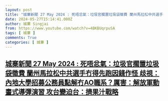 ```yaml
---
layout: post
title: "城寨新聞 27 May 2024 : 死唔忿氣：垃圾官擱置垃圾袋徵費 蘭州馬拉松中共選手冇得先跑因錢作怪 歧視：內地大學招募公務員點解冇AO職系？厲害：解放軍動畫式導彈演習  攻台變迫台：擠果汁戰略"
date: 2024-05-27T15:14:41.000Z
author: 城寨 Singjai
from: https://www.youtube.com/watch?v=4BKBUqrpuSA
tags: [ 城寨 ]
comments: True
categories: [ 城寨 ]
---
```

<!--1716822881000-->
[城寨新聞 27 May 2024 : 死唔忿氣：垃圾官擱置垃圾袋徵費 蘭州馬拉松中共選手冇得先跑因錢作怪 歧視：內地大學招募公務員點解冇AO職系？厲害：解放軍動畫式導彈演習  攻台變迫台：擠果汁戰略](https://www.youtube.com/watch?v=4BKBUqrpuSA)
------

<div>

</div>
